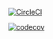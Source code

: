 [![CircleCI](https://circleci.com/gh/farhadbahrehmandhenry/farhadAD340.svg?style=svg)](https://circleci.com/gh/farhadbahrehmandhenry/farhadAD340)

[![codecov](https://codecov.io/gh/farhadbahrehmandhenry/farhadAD340/branch/master/graph/badge.svg)](https://codecov.io/gh/farhadbahrehmandhenry/farhadAD340)
